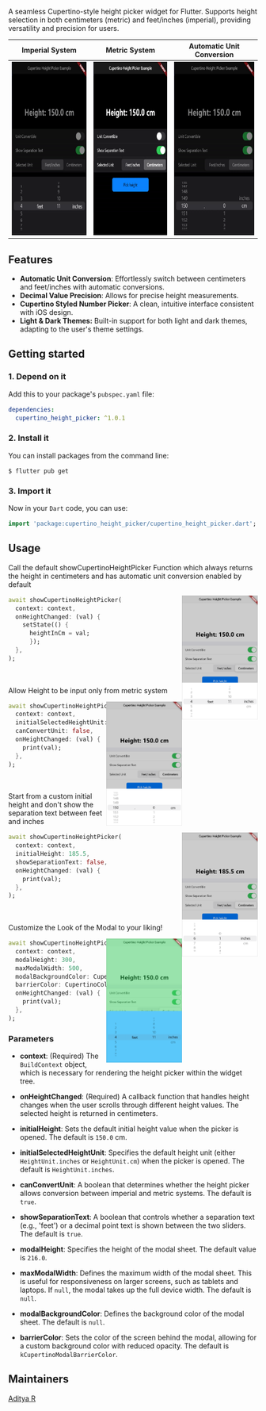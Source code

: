A seamless Cupertino-style height picker widget for Flutter.
Supports height selection in both centimeters (metric) and feet/inches (imperial), providing versatility and precision for users.

| Imperial System | Metric System | Automatic Unit Conversion |
| :---: | :---: | :---: |
| <img src="https://raw.githubusercontent.com/adeeteya/cupertino_height_picker/master/screenshots/imperial_system_demo.gif" height="350px" alt="Imperial System Demo"> | <img src="https://raw.githubusercontent.com/adeeteya/cupertino_height_picker/master/screenshots/metric_system_demo.gif" height="350px" alt="Metric System Demo"> | <img src="https://raw.githubusercontent.com/adeeteya/cupertino_height_picker/master/screenshots/unit_convert_demo.gif" height="350px" alt="Unit Conversion Demo"> |

## Features

- **Automatic Unit Conversion**: Effortlessly switch between centimeters and feet/inches with automatic conversions.
- **Decimal Value Precision**: Allows for precise height measurements.
- **Cupertino Styled Number Picker**: A clean, intuitive interface consistent with iOS design.
- **Light & Dark Themes:** Built-in support for both light and dark themes, adapting to the user's theme settings.

## Getting started

### 1. Depend on it

Add this to your package's `pubspec.yaml` file:

```yaml
dependencies:
  cupertino_height_picker: ^1.0.1
```

### 2. Install it

You can install packages from the command line:

```
$ flutter pub get
```

### 3. Import it

Now in your `Dart` code, you can use:

```dart
import 'package:cupertino_height_picker/cupertino_height_picker.dart';
```

## Usage

Call the default showCupertinoHeightPicker Function which always returns the height in centimeters and has automatic unit conversion enabled by default


<img src="https://raw.githubusercontent.com/adeeteya/cupertino_height_picker/master/screenshots/usage_1.png" align = "right" height = "250px" alt="screenshot_1">

```dart
await showCupertinoHeightPicker(
  context: context,
  onHeightChanged: (val) {
    setState(() {
      heightInCm = val;
      });
  },
);




```

Allow Height to be input only from metric system

<img src="https://raw.githubusercontent.com/adeeteya/cupertino_height_picker/master/screenshots/usage_2.png" align = "right" height = "250px" alt="screenshot_2">

```dart
await showCupertinoHeightPicker(
  context: context,
  initialSelectedHeightUnit:HeightUnit.cm,
  canConvertUnit: false,
  onHeightChanged: (val) {
    print(val);
  },
);




```

Start from a custom initial height and don't show the separation text between feet and inches

<img src="https://raw.githubusercontent.com/adeeteya/cupertino_height_picker/master/screenshots/usage_3.png" align = "right" height = "250px" alt="screenshot_3">

```dart
await showCupertinoHeightPicker(
  context: context,
  initialHeight: 185.5,
  showSeparationText: false,
  onHeightChanged: (val) {
    print(val);
  },
);




```

Customize the Look of the Modal to your liking!

<img src="https://raw.githubusercontent.com/adeeteya/cupertino_height_picker/master/screenshots/usage_4.png" align = "right" height = "250px" alt="screenshot_4">

```dart
await showCupertinoHeightPicker(
  context: context,
  modalHeight: 300,
  maxModalWidth: 500,
  modalBackgroundColor: CupertinoColors.systemTeal,
  barrierColor: CupertinoColors.systemGreen.withOpacity(0.5),
  onHeightChanged: (val) {
    print(val);
  },
);


```

### Parameters

- **context**: (Required) The `BuildContext` object, which is necessary for rendering the height picker within the widget tree.

- **onHeightChanged**: (Required) A callback function that handles height changes when the user scrolls through different height values. The selected height is returned in centimeters.

- **initialHeight**: Sets the default initial height value when the picker is opened. The default is `150.0` cm.

- **initialSelectedHeightUnit**: Specifies the default height unit (either `HeightUnit.inches` or `HeightUnit.cm`) when the picker is opened. The default is `HeightUnit.inches`.

- **canConvertUnit**: A boolean that determines whether the height picker allows conversion between imperial and metric systems. The default is `true`.

- **showSeparationText**: A boolean that controls whether a separation text (e.g., 'feet') or a decimal point text is shown between the two sliders. The default is `true`.

- **modalHeight**: Specifies the height of the modal sheet. The default value is `216.0`.

- **maxModalWidth**: Defines the maximum width of the modal sheet. This is useful for responsiveness on larger screens, such as tablets and laptops. If `null`, the modal takes up the full device width. The default is `null`.

- **modalBackgroundColor**: Defines the background color of the modal sheet. The default is `null`.

- **barrierColor**: Sets the color of the screen behind the modal, allowing for a custom background color with reduced opacity. The default is `kCupertinoModalBarrierColor`.

## Maintainers

[Aditya R](https://www.github.com/adeeteya/)

